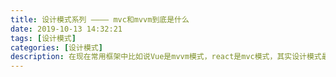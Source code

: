 ```yaml
---
title: 设计模式系列 ———— mvc和mvvm到底是什么
date: 2019-10-13 14:32:21
tags: [设计模式]
categories: [设计模式]
description: 在现在常用框架中比如说Vue是mvvm模式，react是mvc模式，其实设计模式最早是在建筑工程学中产生的，后面被引申到程序设计中。一开始基本上都是在服务器web语言中听到这种模式的，这篇文章记录清楚mvvm和mvc到底是什么？他们一样？
---
```

